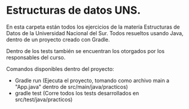 # Estructuras de datos UNS.

En esta carpeta están todos los ejercicios de la matería Estructuras de Datos de la Universidad Nacional del Sur. Todos resueltos usando Java, dentro de un proyecto creado con Gradle.

Dentro de los tests también se encuentran los otorgados por los responsables del curso.

Comandos disponibles dentro del proyecto:

* Gradle run (Ejecuta el proyecto, tomando como archivo main a "App.java" dentro de src/main/java/practicos)
* gradle test (Corre todos los tests desarrollados en src/test/java/practicos)
